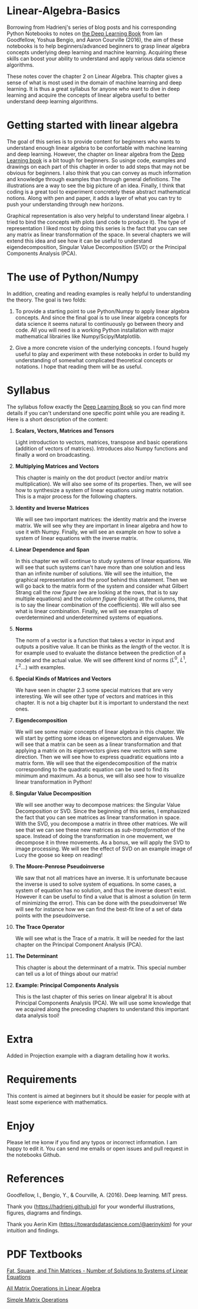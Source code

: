 # Linear-Algebra-Basics

Borrowing from Hadrienj's series of blog posts and his corresponding Python Notebooks to notes on [the Deep Learning Book](http://www.deeplearningbook.org/) from Ian Goodfellow, Yoshua Bengio, and Aaron Courville (2016), the aim of these notebooks is to help beginners/advanced beginners to grasp linear algebra concepts underlying deep learning and machine learning. Acquiring these skills can boost your ability to understand and apply various data science algorithms.

These notes cover the chapter 2 on Linear Algebra. This chapter gives a sense of what is most used in the domain of machine learning and deep learning. It is thus a great syllabus for anyone who want to dive in deep learning and acquire the concepts of linear algebra useful to better understand deep learning algorithms.

# Getting started with linear algebra

The goal of this series is to provide content for beginners who wants to understand enough linear algebra to be confortable with machine learning and deep learning. However, the chapter on linear algebra from the [Deep Learning book](http://www.deeplearningbook.org/) is a bit tough for beginners. So usinge code, examples and drawings on each part of this chapter in order to add steps that may not be obvious for beginners. I also think that you can convey as much information and knowledge through examples than through general definitions. The illustrations are a way to see the big picture of an idea. Finally, I think that coding is a great tool to experiment concretely these abstract mathematical notions. Along with pen and paper, it adds a layer of what you can try to push your understanding through new horizons.

Graphical representation is also very helpful to understand linear algebra. I tried to bind the concepts with plots (and code to produce it). The type of representation I liked most by doing this series is the fact that you can see any matrix as linear transformation of the space. In several chapters we will extend this idea and see how it can be useful to understand eigendecomposition, Singular Value Decomposition (SVD) or the Principal Components Analysis (PCA).

# The use of Python/Numpy

In addition, creating and reading examples is really helpful to understanding the theory. The goal is two folds:

1. To provide a starting point to use Python/Numpy to apply linear algebra concepts. And since the final goal is to use linear algebra concepts for data science it seems natural to continuously go between theory and code. All you will need is a working Python installation with major mathematical librairies like Numpy/Scipy/Matplotlib.

2. Give a more concrete vision of the underlying concepts. I found hugely useful to play and experiment with these notebooks in order to build my understanding of somewhat complicated theoretical concepts or notations. I hope that reading them will be as useful.

# Syllabus

The syllabus follow exactly the [Deep Learning Book](http://www.deeplearningbook.org/) so you can find more details if you can't understand one specific point while you are reading it. Here is a short description of the content:

1. **Scalars, Vectors, Matrices and Tensors**

    Light introduction to vectors, matrices, transpose and basic operations (addition of vectors of matrices). Introduces also Numpy functions and finally a word on broadcasting.

2. **Multiplying Matrices and Vectors**

    This chapter is mainly on the dot product (vector and/or matrix multiplication). We will also see some of its properties. Then, we will see how to synthesize a system of linear equations using matrix notation. This is a major process for the following chapters.

3. **Identity and Inverse Matrices**

    We will see two important matrices: the identity matrix and the inverse matrix. We will see why they are important in linear algebra and how to use it with Numpy. Finally, we will see an example on how to solve a system of linear equations with the inverse matrix.

4. **Linear Dependence and Span**

    In this chapter we will continue to study systems of linear equations. We will see that such systems can't have more than one solution and less than an infinite number of solutions. We will see the intuition, the graphical representation and the proof behind this statement. Then we will go back to the matrix form of the system and consider what Gilbert Strang call the *row figure* (we are looking at the rows, that is to say multiple equations) and the *column figure* (looking at the columns, that is to say the linear combination of the coefficients). We will also see what is linear combination. Finally, we will see examples of overdetermined and underdetermined systems of equations.

5. **Norms**

    The norm of a vector is a function that takes a vector in input and outputs a positive value. It can be thinks as the *length* of the vector. It is for example used to evaluate the distance between the prediction of a model and the actual value. We will see different kind of norms ($L^0$, $L^1$, $L^2$...) with examples.

6. **Special Kinds of Matrices and Vectors**

    We have seen in chapter 2.3 some special matrices that are very interesting. We will see other type of vectors and matrices in this chapter. It is not a big chapter but it is important to understand the next ones.

7. **Eigendecomposition**

    We will see some major concepts of linear algebra in this chapter. We will start by getting some ideas on eigenvectors and eigenvalues. We will see that a matrix can be seen as a linear transformation and that applying a matrix on its eigenvectors gives new vectors with same direction. Then we will see how to express quadratic equations into a matrix form. We will see that the eigendecomposition of the matrix corresponding to the quadratic equation can be used to find its minimum and maximum. As a bonus, we will also see how to visualize linear transformation in Python!

8. **Singular Value Decomposition**

    We will see another way to decompose matrices: the Singular Value Decomposition or SVD. Since the beginning of this series, I emphasized the fact that you can see matrices as linear transformation in space. With the SVD, you decompose a matrix in three other matrices. We will see that we can see these new matrices as *sub-transformation* of the space. Instead of doing the transformation in one movement, we decompose it in three movements. As a bonus, we will apply the SVD to image processing. We will see the effect of SVD on an example image of Lucy the goose so keep on reading!

9. **The Moore-Penrose Pseudoinverse**

    We saw that not all matrices have an inverse. It is unfortunate because the inverse is used to solve system of equations. In some cases, a system of equation has no solution, and thus the inverse doesn’t exist. However it can be useful to find a value that is almost a solution (in term of minimizing the error). This can be done with the pseudoinverse! We will see for instance how we can find the best-fit line of a set of data points with the pseudoinverse.

10. **The Trace Operator**

    We will see what is the Trace of a matrix. It will be needed for the last chapter on the Principal Component Analysis (PCA).

11. **The Determinant**

    This chapter is about the determinant of a matrix. This special number can tell us a lot of things about our matrix!

12. **Example: Principal Components Analysis**

    This is the last chapter of this series on linear algebra! It is about Principal Components Analysis (PCA). We will use some knowledge that we acquired along the preceding chapters to understand this important data analysis tool!

# Extra

Added in Projection example with a diagram detailing how it works.

# Requirements

This content is aimed at beginners but it should be easier for people with at least some experience with mathematics.

# Enjoy

Please let me konw if you find any typos or incorrect information. I am happy to edit it. You can send me emails or open issues and pull request in the notebooks Github.

# References

Goodfellow, I., Bengio, Y., & Courville, A. (2016). Deep learning. MIT press.

Thank you (https://hadrienj.github.io) for your wonderful illustrations, figures, diagrams and findings.

Thank you Aerin Kim (https://towardsdatascience.com/@aerinykim) for your intuition and findings.

# PDF Textbooks

[Fat, Square, and Thin Matrices - Number of Solutions to Systems of Linear Equations](http://www-users.math.umn.edu/~moham189/docs/Spring_2016/Fat,%20Square%20and%20Thin%20Matrices/Fat_Square_Thin_Matrices_Systems_of_Equations.pdf)

[All Matrix Operations in Linear Algebra](https://www.math.uwaterloo.ca/~hwolkowi/matrixcookbook.pdf)

[Simple Matrix Operations](https://web.ma.utexas.edu/users/sadun/S08/427K/matrix.pdf)
